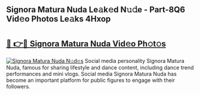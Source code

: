 ## Signora Matura Nuda Le𝚊k𝚎d N𝚞𝚍e - Part-8Q6 Vid𝚎o Photos Le𝚊ks 4Hxop

# <h2><a href="http://fbd67c.evod.top/?m=Signora+Matura+Nuda">🔗 👉🔴 Signora Matura Nuda Vid𝚎o Ph𝚘t𝚘s</a></h2>

[![Signora Matura Nuda N𝚞d𝚎s](https://i.imgur.com/8V9OHl7.gif)](http://fbd67c.evod.top/?m=Signora+Matura+Nuda)
Social media personality Signora Matura Nuda, famous for sharing lifestyle and dance content, including dance trend performances and mini vlogs. Social media Signora Matura Nuda has become an important platform for public figures to engage with their followers. 

